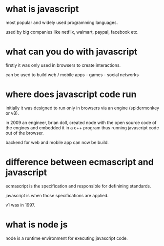 # what is javascript

most popular and widely used programming languages.

used by big companies like netflix, walmart, paypal, facebook etc.

# what can you do with javascript 

firstly it was only used in browsers to create interactions.

can be used to build web / mobile apps - games - social networks

# where does javascript code run 

initially it was designed to run only in browsers via an engine (spidermonkey or v8).

in 2009 an engineer, brian doll, created node with the open source code of  the engines and embedded it in a c++ program thus running javascript code out of the browser. 

backend for web and mobile app can now be build.

# difference between ecmascript and javascript

ecmascript is the specification and responsible for definining standards.

javascript is when those specifications are applied.

v1 was in 1997.

# what is node js

node is a runtime environment for executing javascript code.
